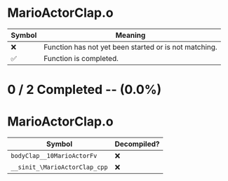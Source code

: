 # MarioActorClap.o
| Symbol | Meaning 
| ------------- | ------------- 
| :x: | Function has not yet been started or is not matching. 
| :white_check_mark: | Function is completed. 


# 0 / 2 Completed -- (0.0%)
# MarioActorClap.o
| Symbol | Decompiled? |
| ------------- | ------------- |
| `bodyClap__10MarioActorFv` | :x: |
| `__sinit_\MarioActorClap_cpp` | :x: |
